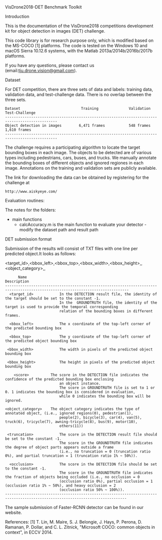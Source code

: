 VisDrone2018-DET Benchmark Toolkit 

Introduction

This is the documentation of the VisDrone2018 competitions development kit for object detection in images (DET) challenge.

This code library is for research purpose only, which is modified based on the MS-COCO [1] platforms. 
The code is tested on the Windows 10 and macOS Sierra 10.12.6 systems, with the Matlab 2013a/2014b/2016b/2017b platforms.

If you have any questions, please contact us (email:tju.drone.vision@gmail.com).


Dataset

For DET competition, there are three sets of data and labels: training data, validation data, 
and test-challenge data. There is no overlap between the three sets. 


    Dataset                            Training              Validation            Test-Challenge
    ----------------------------------------------------------------------------------------------
    Object detection in images        6,471 frames           548 frames             1,610 frames
    ----------------------------------------------------------------------------------------------
    
The challenge requires a participating algorithm to locate the target bounding boxes in each image. The objects to be detected are of various types including pedestrians, cars, buses, and trucks. We manually annotate the bounding boxes of different objects and ignored regiones in each image. Annotations on the training and validation sets are publicly available.

The link for downloading the data can be obtained by registering for the challenge at

    http://www.aiskyeye.com/
 

Evaluation routines:

The notes for the folders:
* main functions
	* calcAccuracy.m is the main function to evaluate your detector
        -modify the dataset path and result path    
    

DET submission format

Submission of the results will consist of TXT files with one line per predicted object.It looks as follows:

<target_id>,<bbox_left>,<bbox_top>,<bbox_width>,<bbox_height>,<score>,<object_category>,<truncation>,<occlusion>

          Name                                                  Description
    -------------------------------------------------------------------------------------------------------------------------------
      <target_id>	         In the DETECTION result file, the identity of the target should be set to the constant -1. 
                             In the  GROUNDTRUTH file, the identity of the target is used to provide the temporal corresponding 
                             relation of the bounding boxes in different frames.
                              
      <bbox_left>	         The x coordinate of the top-left corner of the predicted bounding box
      
      <bbox_top>	         The y coordinate of the top-left corner of the predicted object bounding box
      
     <bbox_width>	         The width in pixels of the predicted object bounding box
     
     <bbox_height>	         The height in pixels of the predicted object bounding box
     
        <score>	         The score in the DETECTION file indicates the confidence of the predicted bounding box enclosing 
                             an object instance.
                             The score in GROUNDTRUTH file is set to 1 or 0. 1 indicates the bounding box is considered in evaluation, 
                             while 0 indicates the bounding box will be ignored.
                              
    <object_category>	 The object category indicates the type of annotated object, (i.e., ignored regions(0), pedestrian(1), 
                             people(2), bicycle(3), car(4), van(5), truck(6), tricycle(7), awning-tricycle(8), bus(9), motor(10), 
                             others(11))
                              
     <truncation>	         The score in the DETECTION result file should be set to the constant -1.
                             The score in the GROUNDTRUTH file indicates the degree of object parts appears outside a frame 
                             (i.e., no truncation = 0 (truncation ratio 0%), and partial truncation = 1 (truncation ratio 1% ~ 50%)).
                              
      <occlusion>	         The score in the DETECTION file should be set to the constant -1.
                             The score in the GROUNDTRUTH file indicates the fraction of objects being occluded (i.e., no occlusion = 0 
                             (occlusion ratio 0%), partial occlusion = 1 (occlusion ratio 1% ~ 50%), and heavy occlusion = 2 
                             (occlusion ratio 50% ~ 100%)).
    ------------------------------------------------------------------------------------------------------------------------------

The sample submission of Faster-RCNN detector can be found in our website.

References:
[1] T. Lin, M. Maire, S. J. Belongie, J. Hays, P. Perona, D. Ramanan, P. Dollar, and C. L. Zitnick, "Microsoft COCO: common objects in context", in ECCV 2014.
